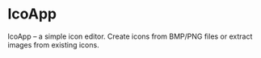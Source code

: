 # IcoApp
IcoApp – a simple icon editor. Create icons from BMP/PNG files or extract images from existing icons.
